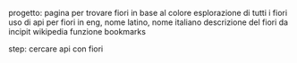 progetto:
pagina per trovare fiori in base al colore
esplorazione di tutti i fiori
uso di api per fiori in eng, nome latino, nome italiano
descrizione del fiori da incipit wikipedia
funzione bookmarks

step:
cercare api con fiori
